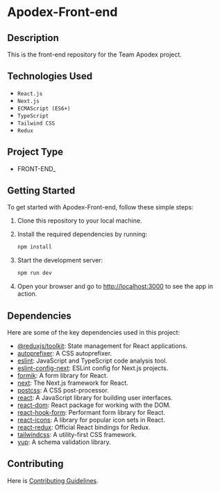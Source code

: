 # Apodex-Front-end

## Description

This is the front-end repository for the Team Apodex project. 

## Technologies Used

- `React.js`
- `Next.js`
- `ECMAScript (ES6+)`
- `TypeScript`
- `Tailwind CSS`
- `Redux`

## Project Type

- FRONT-END_

## Getting Started

To get started with Apodex-Front-end, follow these simple steps:

1. Clone this repository to your local machine.
2. Install the required dependencies by running:

   ```bash
   npm install
   ```

3. Start the development server:

   ```bash
   npm run dev
   ```

4. Open your browser and go to [http://localhost:3000](http://localhost:3000) to see the app in action.

## Dependencies

Here are some of the key dependencies used in this project:

- [@reduxjs/toolkit](https://redux-toolkit.js.org/): State management for React applications.
- [autoprefixer](https://github.com/postcss/autoprefixer): A CSS autoprefixer.
- [eslint](https://eslint.org/): JavaScript and TypeScript code analysis tool.
- [eslint-config-next](https://github.com/vercel/eslint-config-next): ESLint config for Next.js projects.
- [formik](https://formik.org/): A form library for React.
- [next](https://nextjs.org/): The Next.js framework for React.
- [postcss](https://github.com/postcss/postcss): A CSS post-processor.
- [react](https://reactjs.org/): A JavaScript library for building user interfaces.
- [react-dom](https://reactjs.org/docs/react-dom.html): React package for working with the DOM.
- [react-hook-form](https://react-hook-form.com/): Performant form library for React.
- [react-icons](https://react-icons.github.io/react-icons/): A library for popular icon sets in React.
- [react-redux](https://react-redux.js.org/): Official React bindings for Redux.
- [tailwindcss](https://tailwindcss.com/): A utility-first CSS framework.
- [yup](https://github.com/jquense/yup): A schema validation library.


## Contributing

Here is [Contributing Guidelines](CONTRIBUTING.md).
